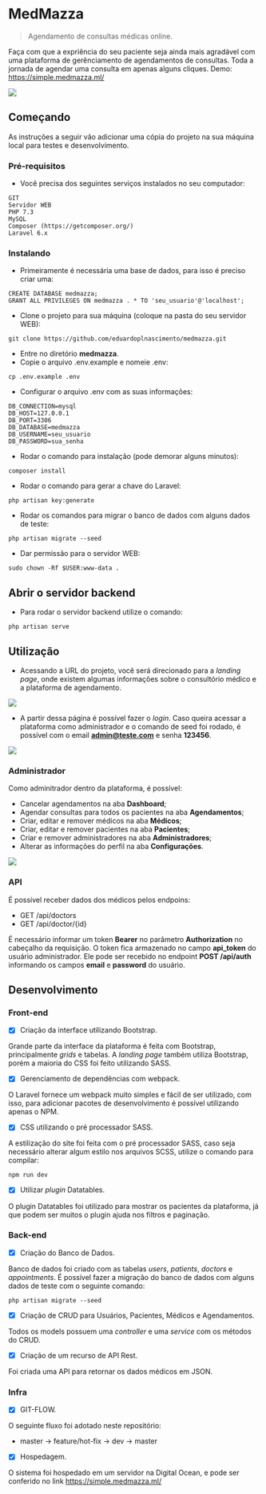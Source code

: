 # MedMazza
> Agendamento de consultas médicas online.

Faça com que a expriência do seu paciente seja ainda mais agradável com uma plataforma de gerênciamento de agendamentos de consultas. Toda a jornada de agendar uma consulta em apenas alguns cliques. Demo: https://simple.medmazza.ml/

![](https://i.imgur.com/wthtACc.png)

## Começando

As instruções a seguir vão adicionar uma cópia do projeto na sua máquina local para testes e desenvolvimento.

### Pré-requisitos

- Você precisa dos seguintes serviços instalados no seu computador:

```
GIT
Servidor WEB
PHP 7.3
MySQL
Composer (https://getcomposer.org/)
Laravel 6.x
```

### Instalando

- Primeiramente é necessária uma base de dados, para isso é preciso criar uma:

```
CREATE DATABASE medmazza;
GRANT ALL PRIVILEGES ON medmazza . * TO 'seu_usuario'@'localhost';
```

- Clone o projeto para sua máquina (coloque na pasta do seu servidor WEB):

```
git clone https://github.com/eduardoplnascimento/medmazza.git
```

- Entre no diretório **medmazza**.
- Copie o arquivo .env.example e nomeie .env:

```
cp .env.example .env
```

- Configurar o arquivo .env com as suas informações:

```
DB_CONNECTION=mysql
DB_HOST=127.0.0.1
DB_PORT=3306
DB_DATABASE=medmazza
DB_USERNAME=seu_usuario
DB_PASSWORD=sua_senha
```

- Rodar o comando para instalação (pode demorar alguns minutos):

```
composer install
```

- Rodar o comando para gerar a chave do Laravel:

```
php artisan key:generate
```

- Rodar os comandos para migrar o banco de dados com alguns dados de teste:

```
php artisan migrate --seed
```

- Dar permissão para o servidor WEB:

```
sudo chown -Rf $USER:www-data .
```

## Abrir o servidor backend

- Para rodar o servidor backend utilize o comando:

```
php artisan serve
```

## Utilização

- Acessando a URL do projeto, você será direcionado para a *landing page*, onde existem algumas informações sobre o consultório médico e a plataforma de agendamento.

![](https://i.imgur.com/5azYEUV.png)

- A partir dessa página é possível fazer o *login*. Caso queira acessar a plataforma como administrador e o comando de seed foi rodado, é possível com o email **admin@teste.com** e senha **123456**.

![](https://i.imgur.com/ltjjyaC.png)

### Administrador

Como adminitrador dentro da plataforma, é possível:

- Cancelar agendamentos na aba **Dashboard**;
- Agendar consultas para todos os pacientes na aba **Agendamentos**;
- Criar, editar e remover médicos na aba **Médicos**;
- Criar, editar e remover pacientes na aba **Pacientes**;
- Criar e remover administradores na aba **Administradores**;
- Alterar as informações do perfil na aba **Configurações**.

![](https://i.imgur.com/QN4wZTK.png)

### API

É possível receber dados dos médicos pelos endpoins:

- GET /api/doctors
- GET /api/doctor/{id}

É necessário informar um token **Bearer** no parâmetro **Authorization** no cabeçalho da requisição. O token fica armazenado no campo **api_token** do usuário administrador. Ele pode ser recebido no endpoint **POST /api/auth** informando os campos **email** e **password** do usuário.

## Desenvolvimento

### Front-end

- [x] Criação da interface utilizando Bootstrap.

Grande parte da interface da plataforma é feita com Bootstrap, principalmente *grids* e tabelas. A *landing page* também utiliza Bootstrap, porém a maioria do CSS foi feito utilizando SASS.

- [x] Gerenciamento de dependências com webpack.

O Laravel fornece um webpack muito simples e fácil de ser utilizado, com isso, para adicionar pacotes de desenvolvimento é possível utilizando apenas o NPM.

- [x] CSS utilizando o pré processador SASS.

A estilização do site foi feita com o pré processador SASS, caso seja necessário alterar algum estilo nos arquivos SCSS, utilize o comando para compilar:

```
npm run dev
```

- [x] Utilizar *plugin* Datatables.

O plugin Datatables foi utilizado para mostrar os pacientes da plataforma, já que podem ser muitos o plugin ajuda nos filtros e paginação.

### Back-end

- [x] Criação do Banco de Dados.

Banco de dados foi criado com as tabelas *users*, *patients*, *doctors* e *appointments*. É possível fazer a migração do banco de dados com alguns dados de teste com o seguinte comando:

```
php artisan migrate --seed
```

- [x] Criação de CRUD para Usuários, Pacientes, Médicos e Agendamentos.

Todos os models possuem uma *controller* e uma *service* com os métodos do CRUD.

- [x] Criação de um recurso de API Rest.

Foi criada uma API para retornar os dados médicos em JSON.

### Infra

- [x] GIT-FLOW.

O seguinte fluxo foi adotado neste repositório:

- master -> feature/hot-fix -> dev -> master

- [x] Hospedagem.

O sistema foi hospedado em um servidor na Digital Ocean, e pode ser conferido no link https://simple.medmazza.ml/
